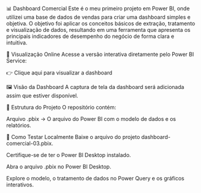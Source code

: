 📊 Dashboard Comercial
Este é o meu primeiro projeto em Power BI, onde utilizei uma base de dados de vendas para criar uma dashboard simples e objetiva. O objetivo foi aplicar os conceitos básicos de extração, tratamento e visualização de dados, resultando em uma ferramenta que apresenta os principais indicadores de desempenho do negócio de forma clara e intuitiva.

🔗 Visualização Online
Acesse a versão interativa diretamente pelo Power BI Service:

👉 Clique aqui para visualizar a dashboard

🖼️ Visão da Dashboard
A captura de tela da dashboard será adicionada assim que estiver disponível.

📂 Estrutura do Projeto
O repositório contém:

Arquivo .pbix → O arquivo do Power BI com o modelo de dados e os relatórios.

🧪 Como Testar Localmente
Baixe o arquivo do projeto dashboard-comercial-03.pbix.

Certifique-se de ter o Power BI Desktop instalado.

Abra o arquivo .pbix no Power BI Desktop.

Explore o modelo, o tratamento de dados no Power Query e os gráficos interativos.